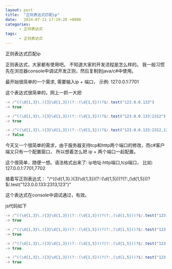 ```yaml
---
layout: post
title:  "正则表达式匹配ip"
date:   2024-07-11 17:29:20 +0800
categories:
      - 正则表达式
tags:
      - 正则表达式
---
```



正则表达式匹配ip

正则表达式，大家都有使用吧。 不知道大家的开发流程是怎么样的。 我一般习惯先在浏览器console中调试开发正则，然后复制到java/c#中使用。

最开始很简单的一个需求, 需要输入ip + 端口， 示例: 127.0.0.1:7701


这个表达式很简单的，网上一抓一大把

```js
-> /^((\d{1,3}\.){3}\d{1,3})(?::(\d{1,5}))?$/.test("123.0.0.133")
-> true

-> /^((\d{1,3}\.){3}\d{1,3})(?::(\d{1,5}))?$/.test("123.0.0.133:2312")
-> true

-> /^((\d{1,3}\.){3}\d{1,3})(?::(\d{1,5}))?$/.test("123.0.0.133:2312,123")
-> false

```


今天又一个很简单的需求，由于服务器支持tcp和http两个端口的修改，而c#客户端又只有一个配置窗口， 所以想着怎么把 ip + 两个端口一起配置。

这个很简单，随便一想。语法格式出来了: ip地址:http端口,tcp端口， 比如: 127.0.0.1:7701,7702

接着写正则表达式： "/^((\d{1,3}\.){3}\d{1,3})(?::(\d{1,5}))?(?:,(\d{1,5}))?$/.test("123.0.0.133:2313,123")"

这个表达式在console中调试通过，有效。

js代码如下

```js
-> /^((\d{1,3}\.){3}\d{1,3})(?::(\d{1,5}))?(?:,(\d{1,5}))?$/.test("123.0.0.133")
-> true

-> /^((\d{1,3}\.){3}\d{1,3})(?::(\d{1,5}))?(?:,(\d{1,5}))?$/.test("123.0.0.133:22")
-> true

-> /^((\d{1,3}\.){3}\d{1,3})(?::(\d{1,5}))?(?:,(\d{1,5}))?$/.test("123.0.0.133,123")
-> true

-> /^((\d{1,3}\.){3}\d{1,3})(?::(\d{1,5}))?(?:,(\d{1,5}))?$/.test("123.0.0.133:22,23")
-> true

```
